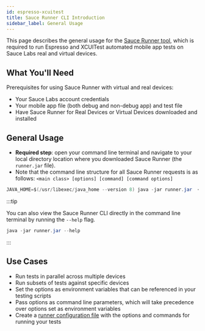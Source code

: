 ```yaml
---
id: espresso-xcuitest
title: Sauce Runner CLI Introduction
sidebar_label: General Usage
---
```


This page describes the general usage for the [Sauce Runner tool](/mobile-apps/automated-testing/espresso-xcuitest), which is required to run Espresso and XCUITest automated mobile app tests on Sauce Labs real and virtual devices.

## What You'll Need

Prerequisites for using Sauce Runner with virtual and real devices:

* Your Sauce Labs account credentials
* Your mobile app file (both debug and non-debug app) and test file
* Have Sauce Runner for Real Devices or Virtual Devices downloaded and installed

## General Usage

* **Required step**: open your command line terminal and navigate to your local directory location where you downloaded Sauce Runner (the `runner.jar` file).
* Note that the command line structure for all Sauce Runner requests is as follows: `<main class> [options] [command] [command options]`

```java
JAVA_HOME=$(/usr/libexec/java_home --version 8) java -jar runner.jar  <command> <command options>
```

:::tip

You can also view the Sauce Runner CLI directly in the command line terminal by running the `--help` flag.
```java
java -jar runner.jar --help
```
:::


## Use Cases

* Run tests in parallel across multiple devices
* Run subsets of tests against specific devices
* Set the options as environment variables that can be referenced in your testing scripts
* Pass options as command line parameters, which will take precedence over options set as environment variables
* Create a [runner configuration file](/mobile-apps/automated-testing/espresso-xcuitest/real-devices.md) with the options and commands for running your tests
